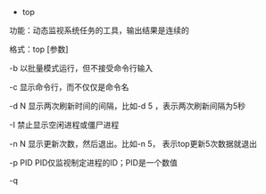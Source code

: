+ top

功能：动态监视系统任务的工具，输出结果是连续的

格式：top [参数]

-b		以批量模式运行，但不接受命令行输入

-c		显示命令行，而不仅仅是命令名

-d	N	显示两次刷新时间的间隔，比如-d 5 ，表示两次刷新间隔为5秒

-I		禁止显示空闲进程或僵尸进程

-n N	显示更新次数，然后退出。比如-n 5， 表示top更新5次数据就退出

-p PID	PID仅监视制定进程的ID；PID是一个数值

-q			